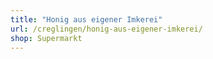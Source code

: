 ```yaml
---
title: "Honig aus eigener Imkerei"
url: /creglingen/honig-aus-eigener-imkerei/
shop: Supermarkt
---
```

